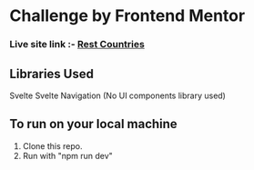 # Challenge by Frontend Mentor

### Live site link :- [Rest Countries](https://countries-rest-svelte.netlify.app/) 

## Libraries Used 

Svelte
Svelte Navigation
(No UI components library used) 

## To run on your local machine

1. Clone this repo. 
2. Run with "npm run dev"
